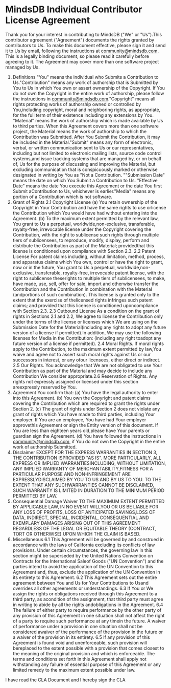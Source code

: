 # MindsDB Individual Contributor License Agreement
Thank you for your interest in contributing to MindsDB ("We" or "Us").This contributor agreement ("Agreement") documents the rights granted by contributors to Us. To make this document effective, please sign it and send it to Us by email, following the instructions at community@mindsdb.com. This is a legally binding document, so please read it carefully before agreeing to it. The Agreement may cover more than one software project managed by Us.
1. Definitions
"You" means the individual who Submits a Contribution to Us."Contribution" means any work of authorship that is Submitted by You to Us in which You own or assert ownership of the Copyright. If You do not own the Copyright in the entire work of authorship, please follow the instructions in community@mindsdb.com."Copyright" means all rights protecting works of authorship owned or controlled by You,including copyright, moral and neighboring rights, as appropriate, for the full term of their existence including any extensions by You.
"Material" means the work of authorship which is made available by Us to third parties. When this Agreement covers more than one software project, the Material means the work of authorship to which the Contribution was Submitted. After You Submit the Contribution, it may be included in the Material."Submit"  means any form of electronic, verbal, or written communication sent to Us or our representatives, including but not limited to electronic mailing lists, source code control systems,and issue tracking systems that are managed by, or on behalf of, Us for the purpose of discussing and improving the Material, but excluding communication that is conspicuously marked or otherwise designated in writing by You as "Not a Contribution.
""Submission Date" means the date on which You Submit a Contribution to Us.
"Effective Date" means the date You execute this Agreement or the date You first Submit aContribution to Us, whichever is earlier."Media" means any portion of a Contribution which is not software.
2. Grant of Rights
2.1 Copyright License
(a) You retain ownership of the Copyright in Your Contribution and have the same rights to use orlicense the Contribution which You would have had without entering into the Agreement.
(b) To the maximum extent permitted by the relevant law, You grant to Us a perpetual, worldwide,non-exclusive, transferable, royalty-free, irrevocable license under the Copyright covering the Contribution, with the right to sublicense such rights through multiple tiers of sublicensees, to reproduce, modify, display, perform and distribute the Contribution as part of the Material; providedthat this license is conditioned upon compliance with Section 2.3.
2.2 Patent License
For patent claims including, without limitation, method, process, and apparatus claims which You own, control or have the right to grant, now or in the future, You grant to Us a perpetual, worldwide,non-exclusive, transferable, royalty-free, irrevocable patent license, with the right to sublicense theserights to multiple tiers of sublicensees, to make, have made, use, sell, offer for sale, import and otherwise transfer the Contribution and the Contribution in combination with the Material (andportions of such combination). This license is granted only to the extent that the exercise of thelicensed rights infringes such patent claims; and provided that this license is conditioned uponcompliance with Section 2.3.
2.3 Outbound License
As a condition on the grant of rights in Sections 2.1 and 2.2, We agree to license the Contribution only under the terms of the license or licenses which We are using on the Submission Date for the Material(including any rights to adopt any future version of a license if permitted).In addition, We may use the following licenses for Media in the Contribution:  (including any right toadopt any future version of a license if permitted).
2.4 Moral Rights. 
If moral rights apply to the Contribution, to the maximum extent permitted by law,You waive and agree not to assert such moral rights against Us or our successors in interest, or any ofour licensees, either direct or indirect.
2.5 Our Rights. 
You acknowledge that We are not obligated to use Your Contribution as part of the Material and may decide to include any Contribution We consider appropriate.2.6 Reservation of Rights. Any rights not expressly assigned or licensed under this section areexpressly reserved by You.
3. Agreement
You confirm that:
(a) You have the legal authority to enter into this Agreement.
(b) You own the Copyright and patent claims covering the Contribution which are required to grant the rights under Section 2.
(c) The grant of rights under Section 2 does not violate any grant of rights which You have made to third parties, including Your employer.  If You are an employee, You have had Your employer approvethis Agreement or sign the Entity version of this document.  If You are less than eighteen years old,please have Your parents or guardian sign the Agreement.
(d) You have followed the instructions in community@mindsdb.com, if You do not own the Copyright in the entire work of authorship Submitted.
4. Disclaimer
EXCEPT FOR THE EXPRESS WARRANTIES IN SECTION 3, THE CONTRIBUTION ISPROVIDED "AS IS". MORE PARTICULARLY, ALL EXPRESS OR IMPLIED WARRANTIESINCLUDING, WITHOUT LIMITATION, ANY IMPLIED WARRANTY OF MERCHANTABILITY,FITNESS FOR A PARTICULAR PURPOSE AND NON-INFRINGEMENT ARE EXPRESSLYDISCLAIMED BY YOU TO US AND BY US TO YOU. TO THE EXTENT THAT ANY SUCHWARRANTIES CANNOT BE DISCLAIMED, SUCH WARRANTY IS LIMITED IN DURATION
TO THE MINIMUM PERIOD PERMITTED BY LAW.
5. Consequential Damage Waiver
TO THE MAXIMUM EXTENT PERMITTED BY APPLICABLE LAW, IN NO EVENT WILLYOU OR US BE LIABLE FOR ANY LOSS OF PROFITS, LOSS OF ANTICIPATED SAVINGS,LOSS OF DATA, INDIRECT, SPECIAL, INCIDENTAL, CONSEQUENTIAL AND EXEMPLARY DAMAGES ARISING OUT OF THIS AGREEMENT REGARDLESS OF THE LEGAL OR EQUITABLE THEORY (CONTRACT, TORT OR OTHERWISE) UPON WHICH THE CLAIM IS BASED.
6. Miscellaneous
6.1 This Agreement will be governed by and construed in accordance with the laws of California excluding its conflicts of law provisions. Under certain circumstances, the governing law in this section might be superseded by the United Nations Convention on Contracts for the International Saleof Goods ("UN Convention") and the parties intend to avoid the application of the UN Convention to this Agreement and, thus, exclude the application of the UN Convention in its entirety to this Agreement.
6.2 This Agreement sets out the entire agreement between You and Us for Your Contributions to Usand overrides all other agreements or understandings.
6.3  If You or We assign the rights or obligations received through this Agreement to a third party, as acondition of the assignment, that third party must agree in writing to abide by all the rights andobligations in the Agreement.
6.4 The failure of either party to require performance by the other party of any provision of this Agreement in one situation shall not affect the right of a party to require such performance at any timein the future. A waiver of performance under a provision in one situation shall not be considered awaiver of the performance of the provision in the future or a waiver of the provision in its entirety.
6.5 If any provision of this Agreement is found void and unenforceable, such provision will bereplaced to the extent possible with a provision that comes closest to the meaning of the original provision and which is enforceable.  The terms and conditions set forth in this Agreement shall apply not withstanding any failure of essential purpose of this Agreement or any limited remedy to the maximum extent possible under law.


I have read the CLA Document and I hereby sign the CLA

